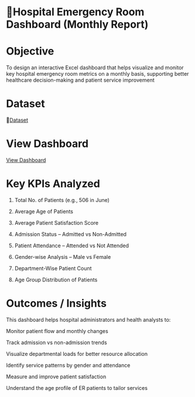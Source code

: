 # 🏥Hospital Emergency Room Dashboard (Monthly Report)

#  Objective
To design an interactive Excel dashboard that helps visualize and monitor key hospital emergency room metrics on a monthly basis, supporting better healthcare decision-making and patient service improvement

#  Dataset
   📄<a href="https://github.com/pankarpratiksha50/Hospital-Emergency-room-Dashboard/commit/3272883949ddd57bfa72b7db5840312bc815d33e">Dataset <a>

# View Dashboard
 <a href="https://github.com/pankarpratiksha50/Hospital-Emergency-room-Dashboard/blob/main/hospital%20dashboard.png">View Dashboard<a>


#  Key KPIs Analyzed

1.  Total No. of Patients (e.g., 506 in June)

2.  Average Age of Patients

3. Average Patient Satisfaction Score

4. Admission Status – Admitted vs Non-Admitted

5. Patient Attendance – Attended vs Not Attended

6.  Gender-wise Analysis – Male vs Female

7.  Department-Wise Patient Count

8.  Age Group Distribution of Patients

#  Outcomes / Insights
 This dashboard helps hospital administrators and health analysts to:

 Monitor patient flow and monthly changes

 Track admission vs non-admission trends

 Visualize departmental loads for better resource allocation

 Identify service patterns by gender and attendance

 Measure and improve patient satisfaction

 Understand the age profile of ER patients to tailor services


